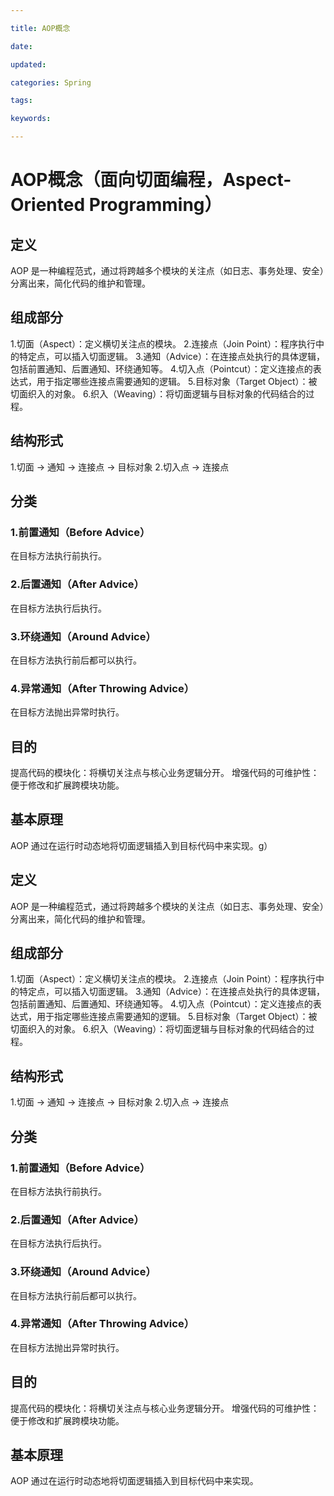 ```yaml
---

title: AOP概念

date: 

updated: 

categories: Spring

tags: 

keywords: 

---
```

# AOP概念（面向切面编程，Aspect-Oriented Programming）

## 定义

AOP 是一种编程范式，通过将跨越多个模块的关注点（如日志、事务处理、安全）分离出来，简化代码的维护和管理。

## 组成部分

1.切面（Aspect）：定义横切关注点的模块。
2.连接点（Join Point）：程序执行中的特定点，可以插入切面逻辑。
3.通知（Advice）：在连接点处执行的具体逻辑，包括前置通知、后置通知、环绕通知等。
4.切入点（Pointcut）：定义连接点的表达式，用于指定哪些连接点需要通知的逻辑。
5.目标对象（Target Object）：被切面织入的对象。
6.织入（Weaving）：将切面逻辑与目标对象的代码结合的过程。

## 结构形式

1.切面 → 通知 → 连接点 → 目标对象
2.切入点 → 连接点

## 分类

### 1.前置通知（Before Advice）

在目标方法执行前执行。

### 2.后置通知（After Advice）

在目标方法执行后执行。

### 3.环绕通知（Around Advice）

在目标方法执行前后都可以执行。

### 4.异常通知（After Throwing Advice）

在目标方法抛出异常时执行。

## 目的

提高代码的模块化：将横切关注点与核心业务逻辑分开。
增强代码的可维护性：便于修改和扩展跨模块功能。

## 基本原理

AOP 通过在运行时动态地将切面逻辑插入到目标代码中来实现。g）

## 定义

AOP 是一种编程范式，通过将跨越多个模块的关注点（如日志、事务处理、安全）分离出来，简化代码的维护和管理。

## 组成部分

1.切面（Aspect）：定义横切关注点的模块。
2.连接点（Join Point）：程序执行中的特定点，可以插入切面逻辑。
3.通知（Advice）：在连接点处执行的具体逻辑，包括前置通知、后置通知、环绕通知等。
4.切入点（Pointcut）：定义连接点的表达式，用于指定哪些连接点需要通知的逻辑。
5.目标对象（Target Object）：被切面织入的对象。
6.织入（Weaving）：将切面逻辑与目标对象的代码结合的过程。

## 结构形式

1.切面 → 通知 → 连接点 → 目标对象
2.切入点 → 连接点

## 分类

### 1.前置通知（Before Advice）

在目标方法执行前执行。

### 2.后置通知（After Advice）

在目标方法执行后执行。

### 3.环绕通知（Around Advice）

在目标方法执行前后都可以执行。

### 4.异常通知（After Throwing Advice）

在目标方法抛出异常时执行。

## 目的

提高代码的模块化：将横切关注点与核心业务逻辑分开。
增强代码的可维护性：便于修改和扩展跨模块功能。

## 基本原理

AOP 通过在运行时动态地将切面逻辑插入到目标代码中来实现。